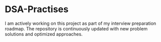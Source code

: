 # DSA-Practises
I am actively working on this project as part of my interview preparation roadmap. The repository is continuously updated with new problem solutions and optimized approaches.
